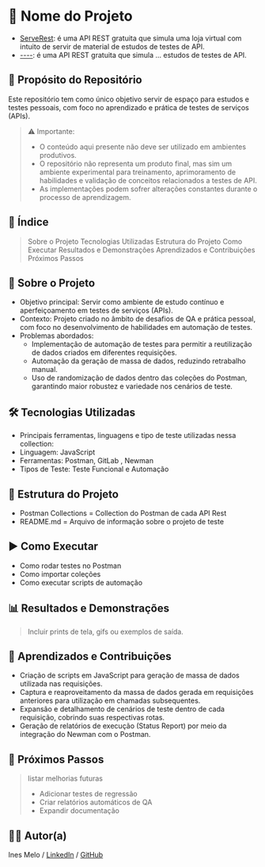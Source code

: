 # 📌 Nome do Projeto

 - <a href="https://serverest.dev/#/">ServeRest</a>: é uma API REST gratuita que simula uma loja virtual com intuito de servir de material de estudos de testes de API.
 - <a href="">----</a>: é uma API REST gratuita que simula ... estudos de testes de API.

## 🎯 Propósito do Repositório

Este repositório tem como único objetivo servir de espaço para estudos e testes pessoais, com foco no aprendizado e prática de testes de serviços (APIs).

> ⚠️ Importante:
> - O conteúdo aqui presente não deve ser utilizado em ambientes produtivos.   
> - O repositório não representa um produto final, mas sim um ambiente experimental para treinamento, aprimoramento de habilidades e validação de conceitos relacionados a testes de API.   
> - As implementações podem sofrer alterações constantes durante o processo de aprendizagem.   

## 📖 Índice

>Sobre o Projeto
Tecnologias Utilizadas
Estrutura do Projeto
Como Executar
Resultados e Demonstrações
Aprendizados e Contribuições
Próximos Passos 

## 📝 Sobre o Projeto

- Objetivo principal: Servir como ambiente de estudo contínuo e aperfeiçoamento em testes de serviços (APIs).  
- Contexto: Projeto criado no âmbito de desafios de QA e prática pessoal, com foco no desenvolvimento de habilidades em automação de testes.   
- Problemas abordados:   
  - Implementação de automação de testes para permitir a reutilização de dados criados em diferentes requisições.   
  - Automação da geração de massa de dados, reduzindo retrabalho manual.    
  - Uso de randomização de dados dentro das coleções do Postman, garantindo maior robustez e variedade nos cenários de teste.

## 🛠 Tecnologias Utilizadas

- Principais ferramentas, linguagens e tipo de teste utilizadas nessa collection:
- Linguagem: JavaScript
- Ferramentas: Postman, GitLab , Newman
- Tipos de Teste: Teste Funcional e Automação

## 📂 Estrutura do Projeto

- Postman Collections = Collection do Postman de cada API Rest  
- README.md = Arquivo de informação sobre o projeto de teste

## ▶️ Como Executar

- Como rodar testes no Postman
- Como importar coleções
- Como executar scripts de automação

## 📊 Resultados e Demonstrações

>Incluir prints de tela, gifs ou exemplos de saída.


## 🚀 Aprendizados e Contribuições

- Criação de scripts em JavaScript para geração de massa de dados utilizada nas requisições.   
- Captura e reaproveitamento da massa de dados gerada em requisições anteriores para utilização em chamadas subsequentes.   
- Expansão e detalhamento de cenários de teste dentro de cada requisição, cobrindo suas respectivas rotas.   
- Geração de relatórios de execução (Status Report) por meio da integração do Newman com o Postman.


## 📌 Próximos Passos

>listar melhorias futuras 
> - Adicionar testes de regressão
> - Criar relatórios automáticos de QA
> - Expandir documentação

## 👩‍💻 Autor(a)

Ines Melo   /   <a href="https://www.linkedin.com/in/in%C3%AAs-m-065b8681/">LinkedIn</a>   /   <a href="https://github.com/inessmelo">GitHub</a>
